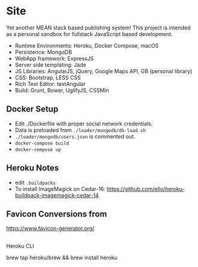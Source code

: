# Site
Yet another MEAN stack based publishing system! This project is intended as a 
personal sandbox for fullstack JavaScript based development.

- Runtime Environments: Heroku, Docker Compose, macOS
- Persistence: MongoDB
- WebApp framework: ExpressJS
- Server side templating: Jade
- JS Libraries: AngularJS, jQuery, Google Maps API, GB (personal library)
- CSS: Bootstrap, LESS CSS
- Rich Text Editor: textAngular
- Build: Grunt, Bower, UglifyJS, CSSMin


## Docker Setup

- Edit ./Dockerfile with proper social network credentials.
- Data is preloaded from `./loader/mongodb/db-load.sh`
- `./loader/mongodb/users.json` is commented out.
- `docker-compose build`
- `docker-compose up`


## Heroku Notes

- edit `.buildpacks`
- To install ImageMagick on Cedar-16:
https://github.com/ello/heroku-buildpack-imagemagick-cedar-14

## Favicon Conversions from
https://www.favicon-generator.org/

##
Heroku CLI

brew tap heroku/brew && brew install heroku


